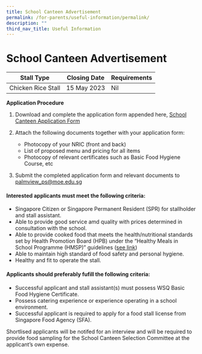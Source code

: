 ```yaml
---
title: School Canteen Advertisement
permalink: /for-parents/useful-information/permalink/
description: ""
third_nav_title: Useful Information
---
```

# School Canteen Advertisement



| Stall Type | Closing Date | Requirements |
| -------- | -------- | -------- |
| Chicken Rice Stall     | 15 May 2023     |    Nil   |

**Application Procedure**
1. Download and complete the application form appended here, [School Canteen Application Form](/files/school%20canteen%20application%20form.pdf)
2. Attach the following documents together with your application form:
    *   Photocopy of your NRIC (front and back)
    *   List of proposed menu and pricing for all items
    *   Photocopy of relevant certificates such as Basic Food Hygiene Course, etc

3. Submit the completed application form and relevant documents to palmview_ps@moe.edu.sg 

#### Interested applicants must meet the following criteria:
*   Singapore Citizen or Singapore Permanent Resident (SPR) for stallholder and stall assistant.
*   Able to provide good service amd quality with prices determined in consultation with the school.
*   Able to provide cooked food that meets the health/nutritional standards set by Health Promotion Board (HPB) under the “Healthy Meals in School Programme (HMSP)” guidelines ([see link](https://www.hpb.gov.sg/schools/school-programmes/healthy-meals-in-schools-programme))
*   Able to maintain high standard of food safety and personal hygiene.
*   Healthy and fit to operate the stall.

#### Applicants should preferably fufill the following criteria:
*   Successful applicant and stall assistant(s) must possess WSQ Basic Food Hygiene Certificate.
*   Possess catering experience or experience operating in a school environment.
*   Successful applicant is required to apply for a food stall license from Singapore Food Agency (SFA).

Shortlised applicants will be notifed for an interview and will be required to provide food sampling for the School Canteen Selection Committee at the applicant’s own expense.


